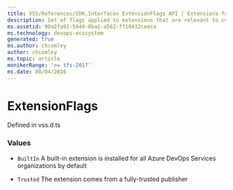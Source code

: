 ```yaml
---
title: VSS/References/SDK.Interfaces ExtensionFlags API | Extensions for Azure DevOps Services
description: Set of flags applied to extensions that are relevant to contribution consumers
ms.assetid: 90a2fa91-5044-8ba1-a562-ff10432ceeca
ms.technology: devops-ecosystem
generated: true
ms.author: chcomley
author: chcomley
ms.topic: article
monikerRange: '>= tfs-2017'
ms.date: 08/04/2016
---
```


# ExtensionFlags

Defined in vss.d.ts

### Values

* `BuiltIn` A built-in extension is installed for all Azure DevOps Services organizations by default

* `Trusted` The extension comes from a fully-trusted publisher
